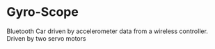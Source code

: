 # Gyro-Scope
Bluetooth Car driven by accelerometer data from a wireless controller. Driven by two servo motors
